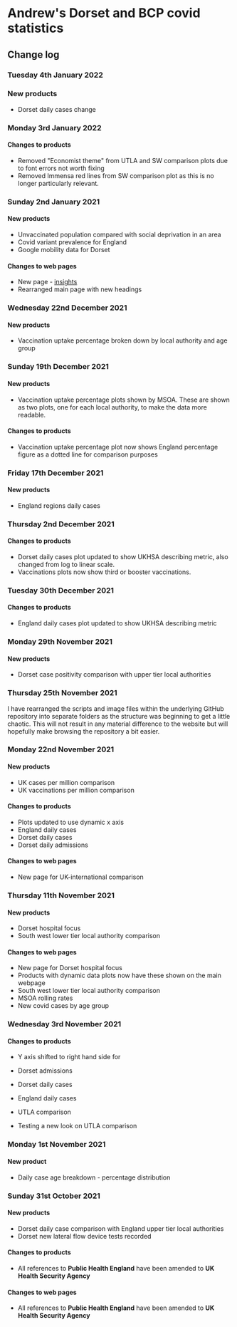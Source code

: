 # Andrew's Dorset and BCP covid statistics

## Change log

### Tuesday 4th January 2022

### New products
- Dorset daily cases change

### Monday 3rd January 2022

#### Changes to products
- Removed "Economist theme" from UTLA and SW comparison plots due to font errors not worth fixing
- Removed Immensa red lines from SW comparison plot as this is no longer particularly relevant.

### Sunday 2nd January 2021

#### New products
- Unvaccinated population compared with social deprivation in an area
- Covid variant prevalence for England
- Google mobility data for Dorset

#### Changes to web pages
- New page - [insights](insights.html)
- Rearranged main page with new headings

### Wednesday 22nd December 2021

#### New products
- Vaccination uptake percentage broken down by local authority and age group

### Sunday 19th December 2021

#### New products
- Vaccination uptake percentage plots shown by MSOA. These are shown as two plots, one for each local authority, to make the data more readable.

#### Changes to products
- Vaccination uptake percentage plot now shows England percentage figure as a dotted line for comparison purposes

### Friday 17th December 2021

#### New products
- England regions daily cases

### Thursday 2nd December 2021

#### Changes to products
- Dorset daily cases plot updated to show UKHSA describing metric, also changed from log to linear scale.
- Vaccinations plots now show third or booster vaccinations.

### Tuesday 30th December 2021

#### Changes to products
- England daily cases plot updated to show UKHSA describing metric

### Monday 29th November 2021

#### New products
 - Dorset case positivity comparison with upper tier local authorities

### Thursday 25th November 2021

I have rearranged the scripts and image files within the underlying GitHub repository into separate folders as the structure was beginning to get a little chaotic. This will not result in any material difference to the website but will hopefully make browsing the repository a bit easier.

### Monday 22nd November 2021

#### New products
- UK cases per million comparison
- UK vaccinations per million comparison

#### Changes to products
- Plots updated to use dynamic x axis
 - England daily cases
 - Dorset daily cases
 - Dorset daily admissions
 
#### Changes to web pages
- New page for UK-international comparison

### Thursday 11th November 2021

#### New products
- Dorset hospital focus
- South west lower tier local authority comparison

#### Changes to web pages
- New page for Dorset hospital focus
- Products with dynamic data plots now have these shown on the main webpage
 - South west lower tier local authority comparison
 - MSOA rolling rates
 - New covid cases by age group

### Wednesday 3rd November 2021

#### Changes to products
- Y axis shifted to right hand side for
 - Dorset admissions
 - Dorset daily cases
 - England daily cases
 - UTLA comparison
 
- Testing a new look on UTLA comparison

### Monday 1st November 2021

#### New product
- Daily case age breakdown - percentage distribution

### Sunday 31st October 2021

#### New products
- Dorset daily case comparison with England upper tier local authorities
- Dorset new lateral flow device tests recorded

#### Changes to products
- All references to **Public Health England** have been amended to **UK Health Security Agency**

#### Changes to web pages
- All references to **Public Health England** have been amended to **UK Health Security Agency**